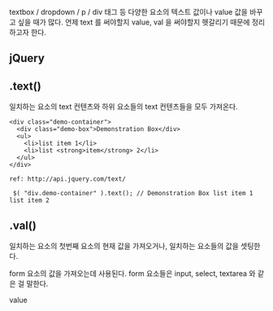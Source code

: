 textbox / dropdown / p / div 태그 등 다양한 요소의 텍스트 값이나 value 값을 바꾸고 싶을 때가 많다.
언제 text 를 써야할지 value, val 을 써야할지 헷갈리기 때문에 정리하고자 한다.

## jQuery
## .text()
일치하는 요소의 text 컨텐츠와 하위 요소들의 text 컨텐츠들을 모두 가져온다.
```
<div class="demo-container">
  <div class="demo-box">Demonstration Box</div>
  <ul>
    <li>list item 1</li>
    <li>list <strong>item</strong> 2</li>
  </ul>
</div>

ref: http://api.jquery.com/text/
```
```
 $( "div.demo-container" ).text(); // Demonstration Box list item 1 list item 2
```
## .val()
일치하는 요소의 첫번째 요소의 현재 값을 가져오거나, 
일치하는 요소들의 값을 셋팅한다.

form 요소의 값을 가져오는데 사용된다.
form 요소들은 input, select, textarea 와 같은 걸 말한다.

value

